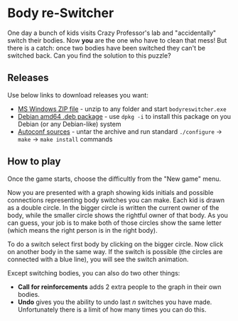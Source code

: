 # Body re-Switcher
One day a bunch of kids visits Crazy Professor's lab and
"accidentally" switch their bodies. Now **you** are the one who
have to clean that mess! But there is a catch: once two bodies
have been switched they can't be switched back. Can you find the solution to this puzzle?

## Releases
Use below links to download releases you want:
- [MS Windows ZIP file](https://github.com/felix-leg/bodyreswitcher/releases/download/v1.0.1/bodyreswitcher_mswin_build_1.0.1.zip) - unzip to any folder and start `bodyreswitcher.exe`
- [Debian amd64 .deb package](https://github.com/felix-leg/bodyreswitcher/releases/download/v1.0.1/bodyreswitcher_1.0.1_amd64.deb) - use `dpkg -i` to install this package on you Debian (or any Debian-like) system
- [Autoconf sources](https://github.com/felix-leg/bodyreswitcher/releases/download/v1.0.1/body-re-switcher-1.0.1.tar.gz) - untar the archive and run standard `./configure` → `make` → `make install` commands

## How to play
Once the game starts, choose the difficultly from the "New game" menu.

Now you are presented with a graph showing kids initials and possible connections
representing body switches you can make. Each kid is drawn as a double circle. 
In the bigger circle is written the current owner of the body, while the smaller circle
shows the rightful owner of that body. As you can guess, your job is to make both of those
circles show the same letter (which means the right person is in the right body).

To do a switch select first body by clicking on the bigger circle. Now click on another body
in the same way. If the switch is possible (the circles are connected with a blue line),
you will see the switch animation. 

Except switching bodies, you can also do two other things:
- **Call for reinforcements** adds 2 extra people to the graph in their own bodies.
- **Undo** gives you the ability to undo last *n* switches you have made. Unfortunately there is 
a limit of how many times you can do this.
